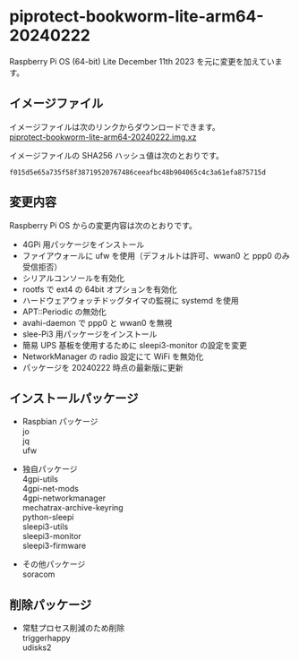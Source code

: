 # piprotect-bookworm-lite-arm64-20240222
Raspberry Pi OS (64-bit) Lite December 11th 2023 を元に変更を加えています。

## イメージファイル
イメージファイルは次のリンクからダウンロードできます。  
[piprotect-bookworm-lite-arm64-20240222.img.xz](https://mechatrax.com/data/pi-protect/piprotect-bookworm-lite-arm64-20240222.img.xz)  

イメージファイルの SHA256 ハッシュ値は次のとおりです。
```
f015d5e65a735f58f38719520767486ceeafbc48b904065c4c3a61efa875715d
```

## 変更内容
Raspberry Pi OS からの変更内容は次のとおりです。
  * 4GPi 用パッケージをインストール
  * ファイアウォールに ufw を使用（デフォルトは許可、wwan0 と ppp0 のみ受信拒否）
  * シリアルコンソールを有効化
  * rootfs で ext4 の 64bit オプションを有効化
  * ハードウェアウォッチドッグタイマの監視に systemd を使用
  * APT::Periodic の無効化
  * avahi-daemon で ppp0 と wwan0 を無視
  * slee-Pi3 用パッケージをインストール
  * 簡易 UPS 基板を使用するために sleepi3-monitor の設定を変更
  * NetworkManager の radio 設定にて WiFi を無効化
  * パッケージを 20240222 時点の最新版に更新

## インストールパッケージ
  * Raspbian パッケージ  
    jo  
    jq  
    ufw

  * 独自パッケージ  
    4gpi-utils  
    4gpi-net-mods  
    4gpi-networkmanager  
    mechatrax-archive-keyring  
    python-sleepi  
    sleepi3-utils  
    sleepi3-monitor  
    sleepi3-firmware

  * その他パッケージ  
    soracom

## 削除パッケージ  
  * 常駐プロセス削減のため削除  
    triggerhappy  
    udisks2

